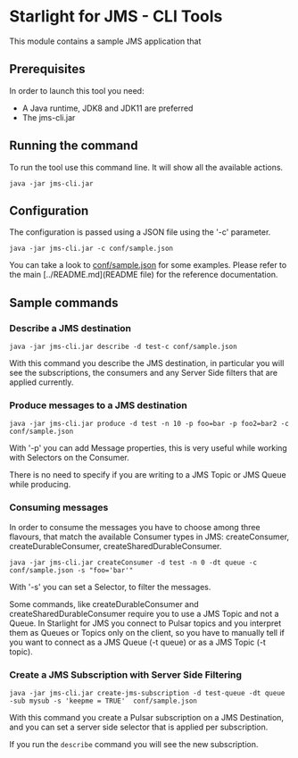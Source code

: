 # Starlight for JMS - CLI Tools

This module contains a sample JMS application that 

## Prerequisites

In order to launch this tool you need:
- A Java runtime, JDK8 and JDK11 are preferred
- The jms-cli.jar

## Running the command

To run the tool use this command line. It will show all the available actions.

```
java -jar jms-cli.jar
```

## Configuration

The configuration is passed using a JSON file using the '-c' parameter.

```
java -jar jms-cli.jar -c conf/sample.json
```

You can take a look to [conf/sample.json](conf/sample.json) for some examples.
Please refer to the main [../README.md](README file) for the reference documentation.

## Sample commands

### Describe a JMS destination

```
java -jar jms-cli.jar describe -d test-c conf/sample.json
```

With this command you describe the JMS destination, in particular you will see
the subscriptions, the consumers and any Server Side filters that are applied currently.

### Produce messages to a JMS destination

```
java -jar jms-cli.jar produce -d test -n 10 -p foo=bar -p foo2=bar2 -c conf/sample.json
```

With '-p' you can add Message properties, this is very useful while working with Selectors on the Consumer.

There is no need to specify if you are writing to a JMS Topic or JMS Queue while producing.

### Consuming messages

In order to consume the messages you have to choose among three flavours, that match the available
Consumer types in JMS: createConsumer, createDurableConsumer, createSharedDurableConsumer.

```
java -jar jms-cli.jar createConsumer -d test -n 0 -dt queue -c conf/sample.json -s "foo='bar'"
```

With '-s' you can set a Selector, to filter the messages.

Some commands, like createDurableConsumer and createSharedDurableConsumer require you to use a JMS Topic
and not a Queue.
In Starlight for JMS you connect to Pulsar topics and you interpret them as Queues or Topics only on the client, so you have to manually tell if you want to connect as a JMS Queue (-t queue) or as a JMS Topic (-t topic).

### Create a JMS Subscription with Server Side Filtering

```
java -jar jms-cli.jar create-jms-subscription -d test-queue -dt queue -sub mysub -s 'keepme = TRUE'  conf/sample.json
```

With this command you create a Pulsar subscription on a JMS Destination, and you can set a server 
side selector that is applied per subscription.

If you run the `describe` command you will see the new subscription.